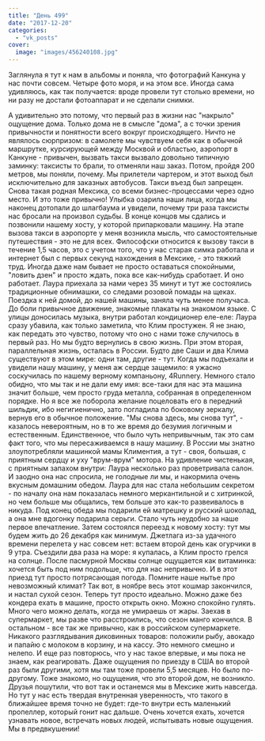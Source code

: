 ```yaml
---
title: "День 499"
date: "2017-12-20"
categories: 
  - "vk_posts"
cover:
  image: "images/456240108.jpg"
---
```


Заглянула я тут к нам в альбомы и поняла, что фотографий Канкуна у нас почти совсем. Четыре фото моря, и на этом все. Иногда сама удивляюсь, как так получается: вроде провели тут столько времени, но ни разу не достали фотоаппарат и не сделали снимки.

<!--more-->

А удивительно это потому, что первый раз в жизни нас "накрыло" ощущение дома. Только дома не в смысле "дома", а с точки зрения привычности и понятности всего вокруг происходящего. Ничто не являлось сюрпризом: в самолете мы чувствуем себя как в обычной маршрутке, курсирующей между Москвой и областью, аэропорт в Канкуне - привычен, вызвать такси вызвало довольно типичную заминку: таксисты то брали, то отменяли наш заказ. Потом, пройдя 200 метров, мы поняли, почему. Мы прилетели чартером, и этот выход был исключительно для заказных автобусов. Такси въезд был запрещен. Снова такая родная Мексика, со всеми бизнес-процессами через одно место. И это тоже привычно! Улыбка озарила наши лица, когда мы наконец дотопали до шлагбаума и увидели, почему три раза таксисты нас бросали на произвол судьбы. В конце концов мы сдались и позвонили нашему хосту, у которой припарковали машину. На этапе вызова такси в аэропорте у меня возникла мысль, что самостоятельные путешествия - это не для всех. Философски относится к вызову такси в течение 1,5 часов, это с учетом того, что у нас старая симка работала и интернет был с первых секунд нахождения в Мексике, - это тяжкий труд. Иногда даже нам бывает не просто оставаться спокойными, "ловить дзен" и просто ждать, пока все как-нибудь сработает. И оно работает. Лаура приехала за нами через 35 минут и тут же состоялись традиционные обнимашки, со следами розовой помады на щеках. Поездка к ней домой, до нашей машины, заняла чуть менее получаса. До боли привычное движение, знакомые плакаты на знакомом языке. С улицы доносилась музыка, внутри работал кондиционер еле-еле: Лаура сразу убавила, как только заметила, что Клим простужен. Я не знаю, как передать это чувство, потому что оно с нами тоже случилось в первый раз. Но мы будто вернулись в свою жизнь. При этом вторая, параллельная жизнь, осталась в России. Будто две Саши и два Клима существуют в этом мире: одни там, другие - тут. Когда мы подъехали и увидели нашу машину, у меня аж сердце защемило: я ужасно соскучилась по нашему верному компаньону, 4Runnerу. Немного стало обидно, что мы так и не дали ему имя: все-таки для нас эта машина значит больше, чем просто груда металла, собранная в определенном порядке. Но я все же поборола желание поцеловать его в передний шильдик, ибо негигиенично, зато погладила по боковому зеркалу, вернув его в обычное положение. "Мы снова здесь, мы снова тут", - казалось невероятным, но в то же время до безумия логичным и естественным. Единственное, что было чуть непривычным, так это сам факт того, что мы пересаживаемся в нашу машину. В России мы знатно злоупотребляли машинкой мамы Климентия, а тут - своя, большая, с приятным сердцу и уху "врум-врум" мотора. На удивление чистенькая, с приятным запахом внутри: Лаура несколько раз проветривала салон. И заодно она нас спросила, не голодные ли мы, и накормила очень вкусным домашним обедом. Лаура для нас стала небольшим секретом - по началу она нам показалась немного меркантильной и с хитринкой, но чем больше мы общались, тем больше это как-то развеивалось в никуда. Под конец обеда мы подарили ей матрешку и русский шоколад, а она мне вдогонку подарила серьги. Стало чуть неудобно за наше первое впечатление. Затем состоялся переезд к новому хосту: тут мы будем жить до 26 декабря как минимум. Джетлага из-за удачного времени перелета у нас совсем нет: встаем второй день как огурчики в 9 утра. Съездили два раза на море: я купалась, а Клим просто грелся на солнце. После пасмурной Москвы солнце ощущается как витаминка: хочется быть под ним подольше, что для нас непривычно. И в этот приезд тут просто потрясающая погода. Помните наше нытье про невозможный климат? Так вот, в ноябре весь этот кошмар закончился, и настал сухой сезон. Теперь тут просто идеально. Можно даже без кондера ехать в машине, просто открыть окно. Можно спокойно гулять. Много чего можно делать, когда не умираешь от жары. Заехав в супермаркет, мы разве что расстроились, что сезон манго кончился. В остальном - все так же привычно, как в российском супермаркете. Никакого разглядывания диковинных товаров: положили рыбу, авокадо и папайю с молоком в корзину, и на кассу. Это немного смешно и нелепо. И еще раз повторюсь, что у нас такое впервые, и мы пока не знаем, как реагировать. Даже ощущения по приезду в США во второй раз были другими, хотя мы там тоже провели 5,5 месяцев. Но было по-другому. Тоже знакомо, но ощущения, что это второй дом, не возникло. Друзья пошутили, что вот так и останемся мы в Мексике жить навсегда. Но тут у нас есть твердая внутренная уверенность, что такого в ближайшее время точно не будет: где-то внутри есть маленький пропеллер, который гонит нас дальше. Очень хочется ехать, хочется узнавать новое, встречать новых людей, испытывать новые ощущения. Мы в предвкушении!

